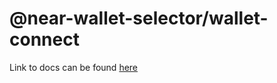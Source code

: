 # @near-wallet-selector/wallet-connect

Link to docs can be found [here](https://docs.near.org/tools/near-wallet-selector/wallet-connect)
